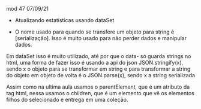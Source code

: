 mod 47                                             07/09/21

- Atualizando estatísticas usando dataSet 

* O nome usado para quando se transfere um objeto para string
é [serialização]. Isso é muito usado para não perder dados
e manipular dados.

Em dataSet isso é muito utilizado, até por que o data- só
guarda strings no html, uma forma de fazer isso é usando
a api do json JSON.stringify(x), sendo x o objeto para se
transformar em string e para transformar a string do objeto
em objeto de volta é o JSON.parse(x), sendo x a string 
serializada

Assim como na ultima aula usamos o parentElement, que é um 
atributo da tag html, nessa usamos o children, que é um 
elemento que vê os elementos filhos do selecionado e entrega 
em uma coleção. 
